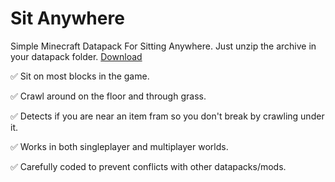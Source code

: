 # Sit Anywhere
Simple Minecraft Datapack For Sitting Anywhere.
Just unzip the archive in your datapack folder.
[Download](https://github.com/Ju1-js/Sit-Anywhere/releases/latest)

✅ Sit on most blocks in the game.

✅ Crawl around on the floor and through grass.

✅ Detects if you are near an item fram so you don't break by crawling under it.

✅ Works in both singleplayer and multiplayer worlds.

✅ Carefully coded to prevent conflicts with other datapacks/mods.
